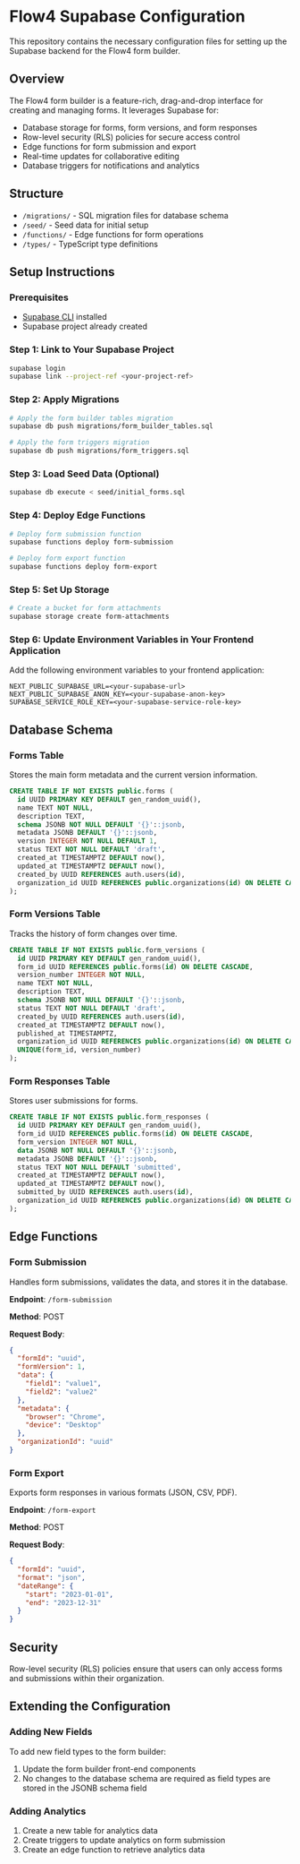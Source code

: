 # Flow4 Supabase Configuration

This repository contains the necessary configuration files for setting up the Supabase backend for the Flow4 form builder.

## Overview

The Flow4 form builder is a feature-rich, drag-and-drop interface for creating and managing forms. It leverages Supabase for:

- Database storage for forms, form versions, and form responses
- Row-level security (RLS) policies for secure access control
- Edge functions for form submission and export
- Real-time updates for collaborative editing
- Database triggers for notifications and analytics

## Structure

- `/migrations/` - SQL migration files for database schema
- `/seed/` - Seed data for initial setup
- `/functions/` - Edge functions for form operations
- `/types/` - TypeScript type definitions

## Setup Instructions

### Prerequisites

- [Supabase CLI](https://supabase.com/docs/guides/cli) installed
- Supabase project already created

### Step 1: Link to Your Supabase Project

```bash
supabase login
supabase link --project-ref <your-project-ref>
```

### Step 2: Apply Migrations

```bash
# Apply the form builder tables migration
supabase db push migrations/form_builder_tables.sql

# Apply the form triggers migration
supabase db push migrations/form_triggers.sql
```

### Step 3: Load Seed Data (Optional)

```bash
supabase db execute < seed/initial_forms.sql
```

### Step 4: Deploy Edge Functions

```bash
# Deploy form submission function
supabase functions deploy form-submission

# Deploy form export function
supabase functions deploy form-export
```

### Step 5: Set Up Storage

```bash
# Create a bucket for form attachments
supabase storage create form-attachments
```

### Step 6: Update Environment Variables in Your Frontend Application

Add the following environment variables to your frontend application:

```
NEXT_PUBLIC_SUPABASE_URL=<your-supabase-url>
NEXT_PUBLIC_SUPABASE_ANON_KEY=<your-supabase-anon-key>
SUPABASE_SERVICE_ROLE_KEY=<your-supabase-service-role-key>
```

## Database Schema

### Forms Table

Stores the main form metadata and the current version information.

```sql
CREATE TABLE IF NOT EXISTS public.forms (
  id UUID PRIMARY KEY DEFAULT gen_random_uuid(),
  name TEXT NOT NULL,
  description TEXT,
  schema JSONB NOT NULL DEFAULT '{}'::jsonb,
  metadata JSONB DEFAULT '{}'::jsonb,
  version INTEGER NOT NULL DEFAULT 1,
  status TEXT NOT NULL DEFAULT 'draft',
  created_at TIMESTAMPTZ DEFAULT now(),
  updated_at TIMESTAMPTZ DEFAULT now(),
  created_by UUID REFERENCES auth.users(id),
  organization_id UUID REFERENCES public.organizations(id) ON DELETE CASCADE
);
```

### Form Versions Table

Tracks the history of form changes over time.

```sql
CREATE TABLE IF NOT EXISTS public.form_versions (
  id UUID PRIMARY KEY DEFAULT gen_random_uuid(),
  form_id UUID REFERENCES public.forms(id) ON DELETE CASCADE,
  version_number INTEGER NOT NULL,
  name TEXT NOT NULL,
  description TEXT,
  schema JSONB NOT NULL DEFAULT '{}'::jsonb,
  status TEXT NOT NULL DEFAULT 'draft',
  created_by UUID REFERENCES auth.users(id),
  created_at TIMESTAMPTZ DEFAULT now(),
  published_at TIMESTAMPTZ,
  organization_id UUID REFERENCES public.organizations(id) ON DELETE CASCADE,
  UNIQUE(form_id, version_number)
);
```

### Form Responses Table

Stores user submissions for forms.

```sql
CREATE TABLE IF NOT EXISTS public.form_responses (
  id UUID PRIMARY KEY DEFAULT gen_random_uuid(),
  form_id UUID REFERENCES public.forms(id) ON DELETE CASCADE,
  form_version INTEGER NOT NULL,
  data JSONB NOT NULL DEFAULT '{}'::jsonb,
  metadata JSONB DEFAULT '{}'::jsonb,
  status TEXT NOT NULL DEFAULT 'submitted',
  created_at TIMESTAMPTZ DEFAULT now(),
  updated_at TIMESTAMPTZ DEFAULT now(),
  submitted_by UUID REFERENCES auth.users(id),
  organization_id UUID REFERENCES public.organizations(id) ON DELETE CASCADE
);
```

## Edge Functions

### Form Submission

Handles form submissions, validates the data, and stores it in the database.

**Endpoint**: `/form-submission`

**Method**: POST

**Request Body**:
```json
{
  "formId": "uuid",
  "formVersion": 1,
  "data": {
    "field1": "value1",
    "field2": "value2"
  },
  "metadata": {
    "browser": "Chrome",
    "device": "Desktop"
  },
  "organizationId": "uuid"
}
```

### Form Export

Exports form responses in various formats (JSON, CSV, PDF).

**Endpoint**: `/form-export`

**Method**: POST

**Request Body**:
```json
{
  "formId": "uuid",
  "format": "json",
  "dateRange": {
    "start": "2023-01-01",
    "end": "2023-12-31"
  }
}
```

## Security

Row-level security (RLS) policies ensure that users can only access forms and submissions within their organization.

## Extending the Configuration

### Adding New Fields

To add new field types to the form builder:

1. Update the form builder front-end components
2. No changes to the database schema are required as field types are stored in the JSONB schema field

### Adding Analytics

1. Create a new table for analytics data
2. Create triggers to update analytics on form submission
3. Create an edge function to retrieve analytics data